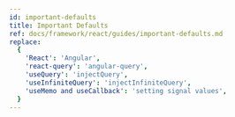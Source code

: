 ```yaml
---
id: important-defaults
title: Important Defaults
ref: docs/framework/react/guides/important-defaults.md
replace:
  {
    'React': 'Angular',
    'react-query': 'angular-query',
    'useQuery': 'injectQuery',
    'useInfiniteQuery': 'injectInfiniteQuery',
    'useMemo and useCallback': 'setting signal values',
  }
---
```


[//]: # 'Materials'
[//]: # 'Materials'
